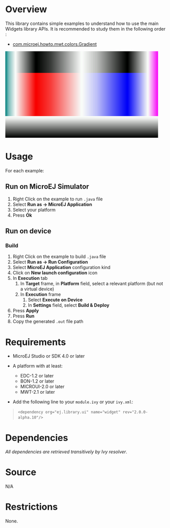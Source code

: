 # Overview
This library contains simple examples to understand how to use the main Widgets library APIs. It is recommended to study them in the following order :

- [com.microej.howto.mwt.colors.Gradient](Widgets-Get-Started/src/main/java/com/microej/howto/mwt/colors/Gradient.java)

![Gradient](screenshots/Gradient.png)


# Usage
For each example:
## Run on MicroEJ Simulator
1. Right Click on the example to run `.java` file
2. Select **Run as -> MicroEJ Application**
3. Select your platform 
4. Press **Ok**


## Run on device
### Build
1. Right Click on the example to build `.java` file
2. Select **Run as -> Run Configuration** 
3. Select **MicroEJ Application** configuration kind
4. Click on **New launch configuration** icon
5. In **Execution** tab
	1. In **Target** frame, in **Platform** field, select a relevant platform (but not a virtual device)
	2. In **Execution** frame
		1. Select **Execute on Device**
		2. In **Settings** field, select **Build & Deploy**
6. Press **Apply**
7. Press **Run**
8. Copy the generated `.out` file path
	
# Requirements
* MicroEJ Studio or SDK 4.0 or later
* A platform with at least:
	* EDC-1.2 or later
	* BON-1.2 or later
	* MICROUI-2.0 or later
	* MWT-2.1 or later

* Add the following line to your `module.ivy` or your `ivy.xml`:
> `<dependency org="ej.library.ui" name="widget" rev="2.0.0-alpha.10"/>`


# Dependencies
_All dependencies are retrieved transitively by Ivy resolver_.


# Source
N/A

# Restrictions
None.